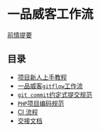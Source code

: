 # 一品威客工作流

[前情提要](previous.md)

## 目录

- [项目新人上手教程](quick-start/quick-start.md)
- [一品威客`gitflow`工作流]()
- [`git commit`约定式提交规范](git/how-to-commit.md)
- [`PHP`项目编码规范]()
- [CI 流程]()
- [交接文档](handover.md)